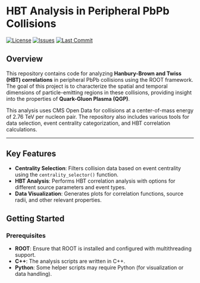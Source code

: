 # HBT Analysis in Peripheral PbPb Collisions

<!-- Optional: Place a logo or banner for your project -->

[![License](https://img.shields.io/github/license/estevamgd/HBT-in-Peripheral-PbPb-Collisions)](LICENSE)
[![Issues](https://img.shields.io/github/issues/estevamgd/HBT-in-Peripheral-PbPb-Collisions)](https://github.com/yourusername/HBT-in-Peripheral-PbPb-Collisions/issues)
[![Last Commit](https://img.shields.io/github/last-commit/estevamgd/HBT-in-Peripheral-PbPb-Collisions)](https://github.com/yourusername/HBT-in-Peripheral-PbPb-Collisions/commits/main)

## Overview

This repository contains code for analyzing **Hanbury-Brown and Twiss (HBT) correlations** in peripheral PbPb collisions using the ROOT framework. The goal of this project is to characterize the spatial and temporal dimensions of particle-emitting regions in these collisions, providing insight into the properties of **Quark-Gluon Plasma (QGP)**.

This analysis uses CMS Open Data for collisions at a center-of-mass energy of 2.76 TeV per nucleon pair. The repository also includes various tools for data selection, event centrality categorization, and HBT correlation calculations.

---

## Key Features

- **Centrality Selection**: Filters collision data based on event centrality using the `centrality_selector()` function.
- **HBT Analysis**: Performs HBT correlation analysis with options for different source parameters and event types.
- **Data Visualization**: Generates plots for correlation functions, source radii, and other relevant properties.

## Getting Started

### Prerequisites

- **ROOT**: Ensure that ROOT is installed and configured with multithreading support.
- **C++**: The analysis scripts are written in C++.
- **Python**: Some helper scripts may require Python (for visualization or data handling).

